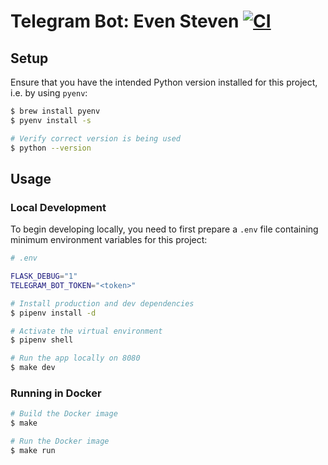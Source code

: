 # Telegram Bot: Even Steven [![CI](https://github.com/andrewscwei/telegram-bot-even-steven/workflows/CI/badge.svg?branch=master)](https://github.com/andrewscwei/telegram-bot-even-steven/actions/workflows/cd.yml?query=branch%3Amaster)

## Setup

Ensure that you have the intended Python version installed for this project, i.e. by using `pyenv`:

```sh
$ brew install pyenv
$ pyenv install -s

# Verify correct version is being used
$ python --version
```

## Usage

### Local Development

To begin developing locally, you need to first prepare a `.env` file containing minimum environment variables for this project:

```sh
# .env

FLASK_DEBUG="1"
TELEGRAM_BOT_TOKEN="<token>"
```

```sh
# Install production and dev dependencies
$ pipenv install -d

# Activate the virtual environment
$ pipenv shell

# Run the app locally on 8080
$ make dev
```

### Running in Docker

```sh
# Build the Docker image
$ make

# Run the Docker image
$ make run
```
